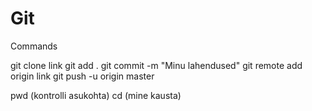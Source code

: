 # Git
Commands

git clone link
git add .
git commit -m "Minu lahendused"
git remote add origin link
git push -u origin master

pwd (kontrolli asukohta)
cd (mine kausta)

